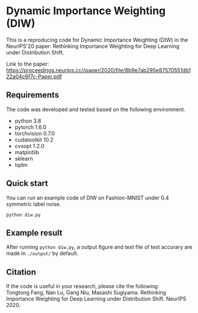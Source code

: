 
# Dynamic Importance Weighting (DIW)

This is a reproducing code for Dynamic Importance Weighting (DIW) in the NeurIPS'20 paper: Rethinking Importance Weighting for Deep Learning under Distribution Shift.

Link to the paper: https://proceedings.neurips.cc//paper/2020/file/8b9e7ab295e87570551db122a04c6f7c-Paper.pdf

## Requirements
The code was developed and tested based on the following environment.
- python 3.8
- pytorch 1.6.0
- torchvision 0.7.0
- cudatoolkit 10.2
- cvxopt 1.2.0
- matplotlib 
- sklearn
- tqdm

## Quick start
You can run an example code of DIW on Fashion-MNIST under 0.4 symmetric label noise.

`python diw.py`

## Example result
After running `python diw.py`, a output figure and text file of test accurary are made in `./output/` by default. 

## Citation
If the code is useful in your research, please cite the following:  
Tongtong Fang, Nan Lu, Gang Niu, Masashi Sugiyama. Rethinking Importance Weighting for Deep Learning under Distribution Shift. NeurIPS 2020. 

